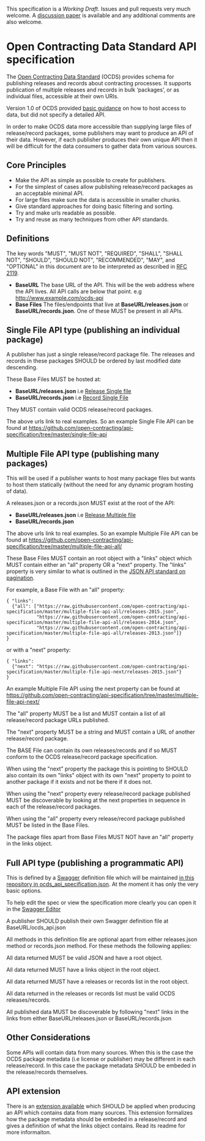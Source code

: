 This specification is a *Working Draft*. Issues and pull requests very much welcome.  A [discussion paper](https://docs.google.com/document/d/14Zb5ZMYlLhhjf0c5JqhI7GxZ0umaa2qtdvTweGDmUik/edit#heading=h.2jf16ci1nr0r) is available and any additional comments are also welcome.

Open Contracting Data Standard API specification
================================================

The [Open Contracting Data Standard](http://standard.open-contracting.org) (OCDS) provides schema for publishing releases and records about contracting processes. It supports publication of multiple releases and records in bulk ‘packages’, or as individual files, accessible at their own URIs.

Version 1.0 of OCDS provided [basic guidance](http://standard.open-contracting.org/latest/en/implementation/hosting/) on how to host access to data, but did not specify a detailed API.

In order to make OCDS data more accessible than supplying large files of release/record packages, some publishers may want to produce an API of their data. However, if each publisher produces their own unique API then it will be difficult for the data consumers to gather data from various sources.  


Core Principles
---------------

* Make the API as simple as possible to create for publishers.
* For the simplest of cases allow publishing release/record packages as an acceptable minimal API.
* For large files make sure the data is accessible in smaller chunks.
* Give standard approaches for doing basic filtering and sorting.
* Try and make urls readable as possible.
* Try and reuse as many techniques from other API standards.


Definitions
-----------

The key words "MUST", "MUST NOT", "REQUIRED", "SHALL", "SHALL NOT", "SHOULD", "SHOULD NOT", "RECOMMENDED",  "MAY", and "OPTIONAL" in this document are to be interpreted as described in [RFC 2119](https://tools.ietf.org/html/rfc2119).

* **BaseURL** The base URL of the API. This will be the web address where the API lives. All API calls are below that point. e.g http://www.example.com/ocds-api
* **Base Files** The files/endpoints that live at **BaseURL/releases.json** or **BaseURL/records.json**. One of these MUST be present in all APIs.


Single File API type (publishing an individual package)
---------------------------------------------------

A publisher has just a single release/record package file. The releases and records in these packages SHOULD be ordered by last modified date descending.

These Base Files MUST be hosted at:

* **BaseURL/releases.json**  i.e [Release Single file](https://raw.githubusercontent.com/open-contracting/api-specification/master/single-file-api/releases.json)
* **BaseURL/records.json**   i.e [Record Single File](https://raw.githubusercontent.com/open-contracting/api-specification/master/single-file-api/records.json)

They MUST contain valid OCDS release/record packages.

The above urls link to real examples.  So an example Single File API can be found at https://github.com/open-contracting/api-specification/tree/master/single-file-api



Multiple File API type (publishing many packages)
-------------------------------------------------

This will be used if a publisher wants to host many package files but wants to host them statically (without the need for any dynamic program hosting of data).

A releases.json or a records.json MUST exist at the root of the API:

* **BaseURL/releases.json**  i.e [Release Multiple file](https://raw.githubusercontent.com/open-contracting/api-specification/master/multiple-file-api-all/releases.json)
* **BaseURL/records.json**

The above urls link to real examples. So an example Multiple File API can be found at https://github.com/open-contracting/api-specification/tree/master/multiple-file-api-all/

These Base Files MUST contain an root object with a "links" object which MUST contain either an "all" property OR a "next" property. The "links" property is very similar to what is outlined in the [JSON API standard on pagination](http://jsonapi.org/format/#fetching-pagination).

For example, a Base File with an "all" property:

```
{ "links":
  {"all": ["https://raw.githubusercontent.com/open-contracting/api-specification/master/multiple-file-api-all/releases-2015.json",
           "https://raw.githubusercontent.com/open-contracting/api-specification/master/multiple-file-api-all/releases-2014.json",
           "https://raw.githubusercontent.com/open-contracting/api-specification/master/multiple-file-api-all/releases-2013.json"]}
}
```

or with a "next" property:
```
{ "links":
  {"next": "https://raw.githubusercontent.com/open-contracting/api-specification/master/multiple-file-api-next/releases-2015.json"}
}
```
An example Multiple File API using the next property can be found at https://github.com/open-contracting/api-specification/tree/master/multiple-file-api-next/

The "all" property MUST be a list and MUST contain a list of all release/record package URLs published.

The "next" property MUST be a string and MUST contain a URL of another release/record package.

The BASE File can contain its own releases/records and if so MUST conform to the OCDS release/record package specification.

When using the "next" property the package this is pointing to SHOULD also contain its own "links" object with its own "next" property to point to another package if it exists and not be there if it does not.

When using the "next" property every release/record package published MUST be discoverable by looking at the next properties in sequence in each of the release/record packages.

When using the "all" property every release/record package published MUST be listed in the Base Files.

The package files apart from Base Files MUST NOT have an "all" property in the links object.


Full API type (publishing a programmatic API)
--------------------------------------------

This is defined by a [Swagger](http://swagger.io/specification/) definition file which will be maintained [in this repository in ocds_api_specification.json](https://github.com/open-contracting/api-specification/tree/master/ocds_api_specification.json). At the moment it has only the very basic options.

To help edit the spec or view the specification more clearly you can open it in the [Swagger Editor](http://editor.swagger.io/#/?import=https://raw.githubusercontent.com/open-contracting/api-specification/master/ocds_api_specification.json)

A publisher SHOULD publish their own Swagger definition file at BaseURL/ocds_api.json


All methods in this definition file are optional apart from either releases.json method or records.json method. For these methods the following applies:

All data returned MUST be valid JSON and have a root object.

All data returned MUST have a links object in the root object.

All data returned MUST have a releases or records list in the root object.

All data returned in the releases or records list must be valid OCDS releases/records.

All published data MUST be discoverable by following "next" links in the links from either BaseURL/releases.json or BaseURL/records.json


Other Considerations
--------------------

Some APIs will contain data from many sources. When this is the case the OCDS package metadata (i.e license or publisher) may be different in each release/record.  In this case the package metadata SHOULD be embeded in the release/records themselves.  

API extension
-------------

There is an [extension available](https://github.com/open-contracting/api_extension/) which SHOULD be applied when producing an API which contains data from many sources. This extension formalizes how the package metadata should be embeded in a release/record and gives a definition of what the links object contains. Read its readme for more informaiton.

